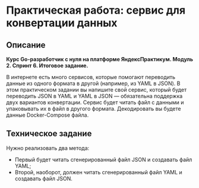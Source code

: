 # Практическая работа: сервис для конвертации данных

## Описание 
**Курс Go-разработчик с нуля на платформе ЯндексПрактикум. Модуль 2. Спринт 6. Итоговое задание.**

В интернете есть много сервисов, которые помогают переводить данные из одного формата в другой (например, из YAML в JSON). В этом практическом задании вы напишите свой сервис, который будет переводить JSON в YAML и YAML в JSON — обязательна поддержка двух вариантов конвертации.
Сервис будет читать файл с данными и упаковывать их в файл в другого формата.
Декодировать вы будете данные Docker-Compose файла. 

## Техническое задание 
Нужно реализовать два метода:
- Первый будет читать сгенерированный файл JSON и создавать файл YAML;
- Второй, наоборот, должен читать сгенерированный файл YAML и создавать файл JSON.
